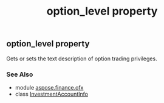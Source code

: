 ﻿---
title: option_level property
second_title: Aspose.Finance for Python via .NET API References
description: 
type: docs
weight: 60
url: /python-net/aspose.finance.ofx/investmentaccountinfo/option_level/
is_root: false
---

## option_level property


Gets or sets the text description of option trading privileges.

### See Also
* module [aspose.finance.ofx](../../)
* class [InvestmentAccountInfo](/finance/python-net/aspose.finance.ofx/investmentaccountinfo)
